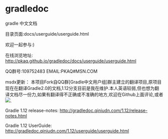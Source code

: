 gradledoc
=========

gradle 中文文档

目录页面:docs/userguide/userguide.html

欢迎一起参与:)



在线浏览地址:
http://pkaq.github.io/gradledoc/docs/userguide/userguide.html

QQ群号:109752483
EMAIL:PKAQ#MSN.COM

msdx更新：
本项目Fork自QQ群[Gradle中文用户组]群主建立的翻译项目,原项目现在在翻译Gradle2.0的文档,1.12分支目前是我在维护.本人英语较弱,但也想为翻译文档尽一份力,如果有翻译得不正确或不准确的地方,欢迎在Github上面评论,或者<a target="_blank" href="http://mail.qq.com/cgi-bin/qm_share?t=qm_mailme&email=XTAuOSVzPDM5LzI0OR0sLHM_MjA" style="text-decoration:none;"><img src="http://rescdn.qqmail.com/zh_CN/htmledition/images/function/qm_open/ico_mailme_01.png"/></a>.

Gradle 1.12 release-notes:
http://gradledoc.qiniudn.com/1.12/release-notes.html

Gradle 1.12 UserGuide:
http://gradledoc.qiniudn.com/1.12/userguide/userguide.html
